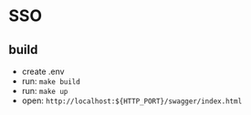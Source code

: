 # SSO

## build
 - create .env 
 - run: `make build`
 - run: `make up`
 - open: `http://localhost:${HTTP_PORT}/swagger/index.html`